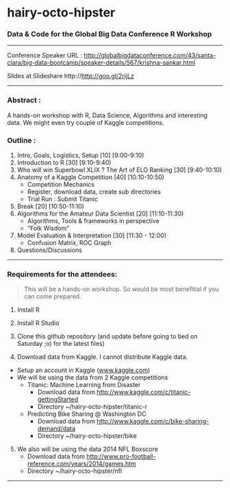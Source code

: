 # hairy-octo-hipster
### Data &amp; Code for the Global Big Data Conference R Workshop

---

Conference Speaker URL : http://globalbigdataconference.com/43/santa-clara/big-data-bootcamp/speaker-details/567/krishna-sankar.html

Slides at Slideshare http://http://goo.gl/2rijLz 

---

### Abstract :

   A hands-on workshop with R, Data Science, Algorithms and interesting data. We might even try couple of Kaggle competitions.

### Outline :

   1. Intro, Goals, Logistics, Setup [10] [9:00-9:10)
   2. Introduction to R [30] [9:10-9:40)
   3. Who will win Superbowl XLIX ? The Art of ELO Ranking [30] [9:40-10:10)
   3. Anatomy of a Kaggle Competition [40] [10:10-10:50)
      * Competition Mechanics
      * Register, download data, create sub directories
      * Trial Run : Submit Titanic
   3. Break [20] [10:50-11:10)
   3. Algorithms for the Amateur Data Scientist [20] [11:10-11:30)
      * Algorithms, Tools & frameworks in perspective
      * “Folk Wisdom”
   3. Model Evaluation & Interpretation [30] [11:30 - 12:00)
      * Confusion Matrix, ROC Graph
   3. Questions/Discussions

---

### Requirements for the attendees:

> This will be a hands-on workshop. So would be most benefitial if you can come prepared.

1. Install R

2. Install R Studio

3. Clone this github repository (and update before going to bed on Saturday ;o) for the latest files)

4. Download data from Kaggle. I cannot distribute Kaggle data.
  * Setup an account in Kaggle (www.kaggle.com)
  * We will be using the data from 2 Kaggle competitions
    * Titanic: Machine Learning from Disaster
      * Download data from http://www.kaggle.com/c/titanic-gettingStarted
      * Directory ~/hairy-octo-hipster/titanic-r
    * Predicting Bike Sharing @ Washington DC
      * Download data from http://www.kaggle.com/c/bike-sharing-demand/data
      * Directory ~/hairy-octo-hipster/bike
 
5. We also will be using the data 2014 NFL Boxscore
    * Download data from http://www.pro-football-reference.com/years/2014/games.htm
    * Directory ~/hairy-octo-hipster/nfl

---
